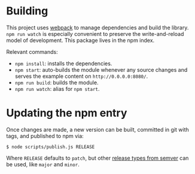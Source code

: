 # Building

This project uses [webpack] to manage dependencies and build the library. `npm run watch` is
especially convenient to preserve the write-and-reload model of development.
This package lives in the npm index.

Relevant commands:

* `npm install`: installs the dependencies.
* `npm start`: auto-builds the module whenever any source changes and serves the example
content on `http://0.0.0.0:8080/`.
* `npm run build`: builds the module.
* `npm run watch`: alias for `npm start`.

# Updating the npm entry

Once changes are made, a new version can be built, committed in git with tags,
and published to npm via:

`$ node scripts/publish.js RELEASE`

Where `RELEASE` defaults to `patch`, but other [release types from semver](https://www.npmjs.com/package/semver#functions) can be used, like `major` and `minor`.

[webpack]: https://webpack.js.org
